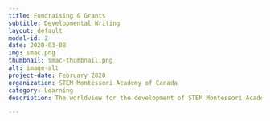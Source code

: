 ```yaml
---
title: Fundraising & Grants 
subtitle: Developmental Writing
layout: default
modal-id: 2
date: 2020-03-08
img: smac.png
thumbnail: smac-thumbnail.png
alt: image-alt
project-date: February 2020
organization: STEM Montessori Academy of Canada 
category: Learning 
description: The worldview for the development of STEM Montessori Academy of Canada is to complement regular programs with innovative approaches for learning. 

---
```

